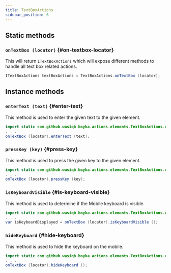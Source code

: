 ```yaml
---
title: TextBoxActions
sidebar_position: 6
---
```


## Static methods

### `onTextBox (locator)` {#on-textbox-locator}

This will return `ITextBoxActions` which will expose different methods to handle all text box related actions.

```java
ITextBoxActions textBoxActions = TextBoxActions.onTextBox (locator);
```

## Instance methods

### `enterText (text)` {#enter-text}

This method is used to enter the given text to the given element.

```java
import static com.github.wasiqb.boyka.actions.elements.TextBoxActions.onTextBox;
. . .
onTextBox (locator).enterText (text);
```

### `pressKey (key)` {#press-key}

This method is used to press the given key to the given element.

```java
import static com.github.wasiqb.boyka.actions.elements.TextBoxActions.onTextBox;
. . .
onTextBox (locator).pressKey (key);
```

### `isKeyboardVisible` {#is-keyboard-visible}

This method is used to determine if the Mobile keyboard is visible.

```java
import static com.github.wasiqb.boyka.actions.elements.TextBoxActions.onTextBox;
. . .
var isKeyboardDisplayed = onTextBox (locator).isKeyboardVisible ();
```

### `hideKeyboard` {#hide-keyboard}

This method is used to hide the keyboard on the mobile.

```java
import static com.github.wasiqb.boyka.actions.elements.TextBoxActions.onTextBox;
. . .
onTextBox (locator).hideKeyboard ();
```
